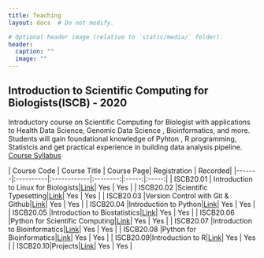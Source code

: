 ```yaml
---
title: Teaching 
layout: docs  # Do not modify.

# Optional header image (relative to `static/media/` folder).
header:
  caption: ""
  image: ""
---
```


## Introduction to Scientific Computing for Biologists(ISCB) - 2020
Introductory course on Scientific Computing for Biologist with applications to Health Data Science, Genomic Data Science , Bioinformatics, and more. Students will gain foundational knowledge of Pyhton , R programming, Statistcis and get practical experience in building data analysis pipeline. [Course Syllabus](https://docs.google.com/spreadsheets/d/e/2PACX-1vRQeQjEX34X0viRQUh8oFKZangkA-kkh8lsXrWJ1XbHGNp-E8k6JQQEpnT2H74wKU4izuBsfw0fvf5P/pubhtml)

| Course Code | Course Title | Course Page| Registration | Recorded|
|-------|:----------|:------------|:--------:|:-----:|:-----:|
| ISCB20.01 | Introduction to Linux for Biologists|[Link](https://github.com/scicomforbio/ISCB20.01)| Yes | Yes | 
| ISCB20.02 |Scientific Typesetting|[Link](https://github.com/scicomforbio/ISCB20.02)| Yes | Yes | 
| ISCB20.03 |Version Control with Git & Github|[Link](https://github.com/scicomforbio/ISCB20.03)| Yes | Yes | 
| ISCB20.04 |Introduction to Python|[Link](https://github.com/scicomforbio/ISCB20.04)| Yes | Yes | 
| ISCB20.05 |Introduction to Biostatistics|[Link](https://github.com/scicomforbio/ISCB20.05)| Yes | Yes | 
| ISCB20.06 |Python for Scientific Computing|[Link](https://github.com/scicomforbio/ISCB20.06)| Yes | Yes | 
| ISCB20.07 |Introduction to Bioinformatics|[Link](https://github.com/scicomforbio/ISCB20.07)| Yes | Yes | 
| ISCB20.08 |Python for Bioinformatics|[Link](https://github.com/scicomforbio/ISCB20.8)| Yes | Yes |
| ISCB20.09|Introduction to R|[Link](https://github.com/scicomforbio/ISCB20.10)| Yes | Yes |
| ISCB20.10|Projects|[Link](https://github.com/scicomforbio/ISCB20.10)| Yes | Yes |
